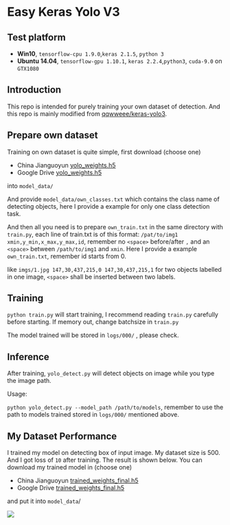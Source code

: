 # Easy Keras Yolo V3

## Test platform

* **Win10**, ```tensorflow-cpu 1.9.0```,```keras 2.1.5```, ```python 3``` 
* **Ubuntu 14.04**, ```tensorflow-gpu 1.10.1```, ```keras 2.2.4```,```python3```, ```cuda-9.0``` on ```GTX1080```

## Introduction
This repo is intended for purely training your own dataset of detection.
And this repo is mainly modified from [qqwweee/keras-yolo3](https://github.com/qqwweee/keras-yolo3).

## Prepare own dataset

Training on own dataset is quite simple, first download (choose one)

* China Jianguoyun [yolo_weights.h5](https://www.jianguoyun.com/p/DfLoST4Qy5yiBxjg8pAB)
* Google Drive [yolo_weights.h5](https://drive.google.com/file/d/12c67Tu3FsseSgXHlCWBJahdLpClHF30c/view?usp=sharing)

into ```model_data/```

And provide ```model_data/own_classes.txt``` which contains the class name of detecting objects, here I provide a example for only one class detection task.

And then all you need is to prepare ```own_train.txt``` in the same directory with ```train.py```, each line of train.txt is of this format: ```/pat/to/img1 xmin,y_min,x_max,y_max,id```, remember no ```<space>``` before/after ```,``` and an ```<space>``` between ```/path/to/img1``` and ```xmin```. Here I provide a example ```own_train.txt```, remember id starts from 0.

like ```imgs/1.jpg 147,30,437,215,0 147,30,437,215,1``` for two objects labelled in one image, ```<space>``` shall be inserted between two labels.

##   Training

```python train.py``` will start training, I recommend reading ```train.py``` carefully before starting. If memory out, change batchsize in ```train.py```

The model trained will be stored in ```logs/000/``` , please check.

## Inference

After training, ```yolo_detect.py``` will detect objects on image while you type the image path. 

Usage:

```python yolo_detect.py --model_path /path/to/models```, remember to use the path to models trained stored in ```logs/000/``` mentioned above.



## My Dataset Performance

I trained my model on detecting box of input image. My dataset size is 500. And I got loss of ```10``` after training. The result is shown below. You can download my trained model in (choose one)

* China Jianguoyun [trained_weights_final.h5](https://www.jianguoyun.com/p/DVy4OIYQy5yiBxjf9pAB) 
* Google Drive [trained_weights_final.h5](https://drive.google.com/file/d/1bswm_MAEfwVwoDSRUFo9wWtSGl2UbJQU/view?usp=sharing)

and put it into ```model_data```/

![](https://raw.githubusercontent.com/yunlongdong/EasyKerasYoloV3/master/imgs/result.jpg)


